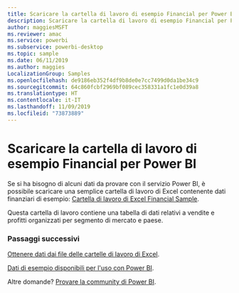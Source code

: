 ```yaml
---
title: Scaricare la cartella di lavoro di esempio Financial per Power BI
description: Scaricare la cartella di lavoro di esempio Financial per Power BI
author: maggiesMSFT
ms.reviewer: amac
ms.service: powerbi
ms.subservice: powerbi-desktop
ms.topic: sample
ms.date: 06/11/2019
ms.author: maggies
LocalizationGroup: Samples
ms.openlocfilehash: de9186eb352f4df9b8de0e7cc7499d0da1be34c9
ms.sourcegitcommit: 64c860fcbf2969bf089cec358331a1fc1e0d39a8
ms.translationtype: HT
ms.contentlocale: it-IT
ms.lasthandoff: 11/09/2019
ms.locfileid: "73873889"
---
```

# <a name="download-the-financial-sample-workbook-for-power-bi"></a>Scaricare la cartella di lavoro di esempio Financial per Power BI
Se si ha bisogno di alcuni dati da provare con il servizio Power BI, è possibile scaricare una semplice cartella di lavoro di Excel contenente dati finanziari di esempio: [Cartella di lavoro di Excel Financial Sample](https://go.microsoft.com/fwlink/?LinkID=521962).

Questa cartella di lavoro contiene una tabella di dati relativi a vendite e profitti organizzati per segmento di mercato e paese.

### <a name="next-steps"></a>Passaggi successivi
[Ottenere dati dai file delle cartelle di lavoro di Excel](service-excel-workbook-files.md).

[Dati di esempio disponibili per l'uso con Power BI](sample-datasets.md).

Altre domande? [Provare la community di Power BI](https://community.powerbi.com/).

